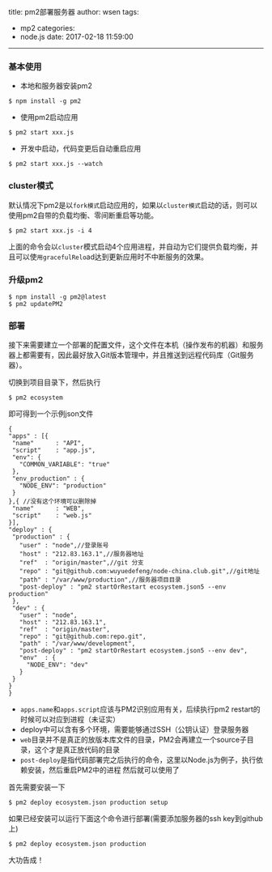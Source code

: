 title: pm2部署服务器
author: wsen
tags:
  - mp2
categories:
  - node.js
date: 2017-02-18 11:59:00
---
### 基本使用

* 本地和服务器安装pm2
```
$ npm install -g pm2
```

* 使用pm2启动应用
```
$ pm2 start xxx.js
```

* 开发中启动，代码变更后自动重启应用
```
$ pm2 start xxx.js --watch
```

### cluster模式

默认情况下pm2是以`fork模式`启动应用的，如果以`cluster模式`启动的话，则可以使用pm2自带的负载均衡、零间断重启等功能。
```
$ pm2 start xxx.js -i 4
```
上面的命令会以`cluster`模式启动4个应用进程，并自动为它们提供负载均衡，并且可以使`用gracefulRelo`ad达到更新应用时不中断服务的效果。


### 升级pm2
```
$ npm install -g pm2@latest
$ pm2 updatePM2
```

### 部署

接下来需要建立一个部署的配置文件，这个文件在本机（操作发布的机器）和服务器上都需要有，因此最好放入Git版本管理中，并且推送到远程代码库（Git服务器）。

切换到项目目录下，然后执行
```
$ pm2 ecosystem
```
即可得到一个示例json文件
```
{
"apps" : [{
 "name"      : "API",
 "script"    : "app.js",
 "env": {
   "COMMON_VARIABLE": "true"
 },
 "env_production" : {
   "NODE_ENV": "production"
 }
},{ //没有这个环境可以删除掉
 "name"      : "WEB",
 "script"    : "web.js"
}],
"deploy" : {
 "production" : {
   "user" : "node",//登录账号
   "host" : "212.83.163.1",//服务器地址
   "ref"  : "origin/master",//git 分支
   "repo" : "git@github.com:wuyuedefeng/node-china.club.git",//git地址
   "path" : "/var/www/production",//服务器项目目录
   "post-deploy" : "pm2 startOrRestart ecosystem.json5 --env production"
 },
 "dev" : {
   "user" : "node",
   "host" : "212.83.163.1",
   "ref"  : "origin/master",
   "repo" : "git@github.com:repo.git",
   "path" : "/var/www/development",
   "post-deploy" : "pm2 startOrRestart ecosystem.json5 --env dev",
   "env"  : {
     "NODE_ENV": "dev"
   }
 }
}
}
```
* `apps.name`和`apps.script`应该与PM2识别应用有关，后续执行pm2 restart的时候可以对应到进程（未证实）
* deploy中可以含有多个环境，需要能够通过SSH（公钥认证）登录服务器
* `web`目录并不是真正的放版本库文件的目录，PM2会再建立一个source子目录，这个才是真正放代码的目录
* `post-deploy`是指代码部署完之后执行的命令，这里以Node.js为例子，执行依赖安装，然后重启PM2中的进程 然后就可以使用了

首先需要安装一下
```
$ pm2 deploy ecosystem.json production setup
```
如果已经安装可以运行下面这个命令进行部署(需要添加服务器的ssh key到github上)
```
$ pm2 deploy ecosystem.json production
```
大功告成！